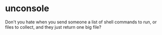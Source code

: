 # unconsole
Don't you hate when you send someone a list of shell commands to run, or files to collect, and they just return one big file?
